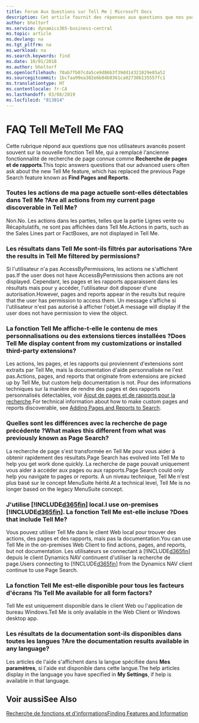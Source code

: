 ```yaml
---
title: Forum Aux Questions sur Tell Me | Microsoft Docs
description: Cet article fournit des réponses aux questions que nos partenaires et clients posent souvent sur Tell Me.
author: bholtorf
ms.service: dynamics365-business-central
ms.topic: article
ms.devlang: na
ms.tgt_pltfrm: na
ms.workload: na
ms.search.keywords: find
ms.date: 10/01/2018
ms.author: bholtorf
ms.openlocfilehash: 70ab7fb07cda5ce9d86b3f39dd14321829e85a52
ms.sourcegitcommit: 1bcfaa99ea302e6b84b8361ca02730b135557fc1
ms.translationtype: HT
ms.contentlocale: fr-CA
ms.lasthandoff: 03/08/2019
ms.locfileid: "813814"
---
```

# <a name="tell-me-faq"></a><span data-ttu-id="e3138-103">FAQ Tell Me</span><span class="sxs-lookup"><span data-stu-id="e3138-103">Tell Me FAQ</span></span>
<span data-ttu-id="e3138-104">Cette rubrique répond aux questions que nos utilisateurs avancés posent souvent sur la nouvelle fonction Tell Me, qui a remplacé l'ancienne fonctionnalité de recherche de page connue comme **Recherche de pages et de rapports**.</span><span class="sxs-lookup"><span data-stu-id="e3138-104">This topic answers questions that our advanced users often ask about the new Tell Me feature, which has replaced the previous Page Search feature known as **Find Pages and Reports**.</span></span>

### <a name="are-all-actions-from-my-current-page-discoverable-in-tell-me"></a><span data-ttu-id="e3138-105">Toutes les actions de ma page actuelle sont-elles détectables dans Tell Me ?</span><span class="sxs-lookup"><span data-stu-id="e3138-105">Are all actions from my current page discoverable in Tell Me?</span></span>
<span data-ttu-id="e3138-106">Non.</span><span class="sxs-lookup"><span data-stu-id="e3138-106">No.</span></span> <span data-ttu-id="e3138-107">Les actions dans les parties, telles que la partie Lignes vente ou Récapitulatifs, ne sont pas affichées dans Tell Me.</span><span class="sxs-lookup"><span data-stu-id="e3138-107">Actions in parts, such as the Sales Lines part or FactBoxes, are not displayed in Tell Me.</span></span>

### <a name="are-the-results-in-tell-me-filtered-by-permissions"></a><span data-ttu-id="e3138-108">Les résultats dans Tell Me sont-ils filtrés par autorisations ?</span><span class="sxs-lookup"><span data-stu-id="e3138-108">Are the results in Tell Me filtered by permissions?</span></span>
<span data-ttu-id="e3138-109">Si l'utilisateur n'a pas AccessByPermissions, les actions ne s'affichent pas.</span><span class="sxs-lookup"><span data-stu-id="e3138-109">If the user does not have AccessByPermissions then actions are not displayed.</span></span> <span data-ttu-id="e3138-110">Cependant, les pages et les rapports apparaissent dans les résultats mais pour y accéder, l'utilisateur doit disposer d'une autorisation.</span><span class="sxs-lookup"><span data-stu-id="e3138-110">However, pages and reports appear in the results but require that the user has permission to access them.</span></span> <span data-ttu-id="e3138-111">Un message s'affiche si l'utilisateur n'est pas autorisé à afficher l'objet.</span><span class="sxs-lookup"><span data-stu-id="e3138-111">A message will display if the user does not have permission to view the object.</span></span>

### <a name="does-tell-me-display-content-from-my-customizations-or-installed-third-party-extensions"></a><span data-ttu-id="e3138-112">La fonction Tell Me affiche-t-elle le contenu de mes personnalisations ou des extensions tierces installées ?</span><span class="sxs-lookup"><span data-stu-id="e3138-112">Does Tell Me display content from my customizations or installed third-party extensions?</span></span>
<span data-ttu-id="e3138-113">Les actions, les pages, et les rapports qui proviennent d'extensions sont extraits par Tell Me, mais la documentation d'aide personnalisée ne l'est pas.</span><span class="sxs-lookup"><span data-stu-id="e3138-113">Actions, pages, and reports that originate from extensions are picked up by Tell Me, but custom help documentation is not.</span></span> <span data-ttu-id="e3138-114">Pour des informations techniques sur la manière de rendre des pages et des rapports personnalisés détectables, voir [Ajout de pages et de rapports pour la recherche](/dynamics365/business-central/dev-itpro/developer/devenv-al-menusuite-functionality).</span><span class="sxs-lookup"><span data-stu-id="e3138-114">For technical information about how to make custom pages and reports discoverable, see [Adding Pages and Reports to Search](/dynamics365/business-central/dev-itpro/developer/devenv-al-menusuite-functionality).</span></span>

### <a name="what-makes-this-different-from-what-was-previously-known-as-page-search"></a><span data-ttu-id="e3138-115">Quelles sont les différences avec la recherche de page précédente ?</span><span class="sxs-lookup"><span data-stu-id="e3138-115">What makes this different from what was previously known as Page Search?</span></span>
<span data-ttu-id="e3138-116">La recherche de page s'est transformée en Tell Me pour vous aider à obtenir rapidement des résultats.</span><span class="sxs-lookup"><span data-stu-id="e3138-116">Page Search has evolved into Tell Me to help you get work done quickly.</span></span> <span data-ttu-id="e3138-117">La recherche de page pouvait uniquement vous aider à accéder aux pages ou aux rapports.</span><span class="sxs-lookup"><span data-stu-id="e3138-117">Page Search could only help you navigate to pages or reports.</span></span> <span data-ttu-id="e3138-118">À un niveau technique, Tell Me n'est plus basé sur le concept MenuSuite hérité.</span><span class="sxs-lookup"><span data-stu-id="e3138-118">At a technical level, Tell Me is no longer based on the legacy MenuSuite concept.</span></span>

### <a name="i-use-on-premises-included365finincludesd365finmdmd-does-that-include-tell-me"></a><span data-ttu-id="e3138-119">J'utilise [!INCLUDE[d365fin](includes/d365fin_md.md)] local.</span><span class="sxs-lookup"><span data-stu-id="e3138-119">I use on-premises [!INCLUDE[d365fin](includes/d365fin_md.md)].</span></span> <span data-ttu-id="e3138-120">La fonction Tell Me est-elle incluse ?</span><span class="sxs-lookup"><span data-stu-id="e3138-120">Does that include Tell Me?</span></span>
<span data-ttu-id="e3138-121">Vous pouvez utiliser Tell Me dans le client Web local pour trouver des actions, des pages et des rapports, mais pas la documentation.</span><span class="sxs-lookup"><span data-stu-id="e3138-121">You can use Tell Me in the on-premises Web Client to find actions, pages, and reports, but not documentation.</span></span> <span data-ttu-id="e3138-122">Les utilisateurs se connectant à [!INCLUDE[d365fin](includes/d365fin_md.md)] depuis le client Dynamics NAV continuent d'utiliser la recherche de page.</span><span class="sxs-lookup"><span data-stu-id="e3138-122">Users connecting to [!INCLUDE[d365fin](includes/d365fin_md.md)] from the Dynamics NAV client continue to use Page Search.</span></span>

### <a name="is-tell-me-available-for-all-form-factors"></a><span data-ttu-id="e3138-123">La fonction Tell Me est-elle disponible pour tous les facteurs d'écrans ?</span><span class="sxs-lookup"><span data-stu-id="e3138-123">Is Tell Me available for all form factors?</span></span>
<span data-ttu-id="e3138-124">Tell Me est uniquement disponible dans le client Web ou l'application de bureau Windows.</span><span class="sxs-lookup"><span data-stu-id="e3138-124">Tell Me is only available in the Web Client or Windows desktop app.</span></span>

### <a name="are-the-documentation-results-available-in-any-language"></a><span data-ttu-id="e3138-125">Les résultats de la documentation sont-ils disponibles dans toutes les langues ?</span><span class="sxs-lookup"><span data-stu-id="e3138-125">Are the documentation results available in any language?</span></span>
<span data-ttu-id="e3138-126">Les articles de l'aide s'affichent dans la langue spécifiée dans **Mes paramètres**, si l'aide est disponible dans cette langue.</span><span class="sxs-lookup"><span data-stu-id="e3138-126">The help articles display in the language you have specified in **My Settings**, if help is available in that language.</span></span>

## <a name="see-also"></a><span data-ttu-id="e3138-127">Voir aussi</span><span class="sxs-lookup"><span data-stu-id="e3138-127">See Also</span></span>  
[<span data-ttu-id="e3138-128">Recherche de fonctions et d'informations</span><span class="sxs-lookup"><span data-stu-id="e3138-128">Finding Features and Information</span></span>](ui-search.md)
